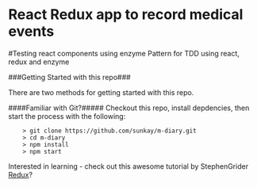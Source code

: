 # React Redux app to record medical events

#Testing react components using enzyme
Pattern for TDD using react, redux and enzyme


###Getting Started with this repo###

There are two methods for getting started with this repo.

####Familiar with Git?#####
Checkout this repo, install depdencies, then start the process with the following:

```
	> git clone https://github.com/sunkay/m-diary.git
	> cd m-diary
	> npm install
	> npm start
```

Interested in learning - check out this awesome tutorial by StephenGrider [Redux](https://www.udemy.com/react-redux/)?
